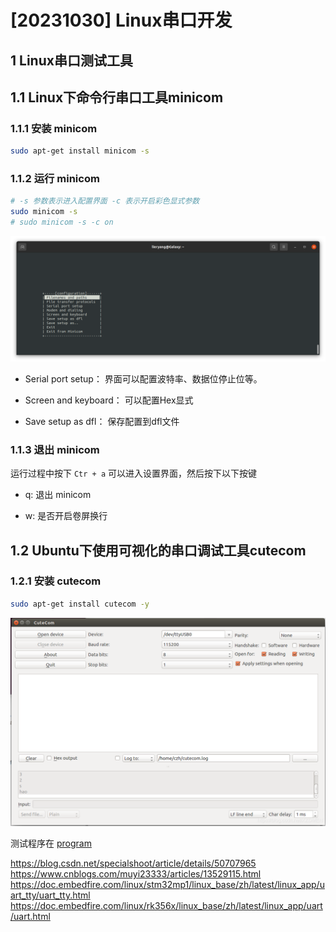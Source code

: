# [20231030] Linux串口开发

## 1 Linux串口测试工具

## 1.1 Linux下命令行串口工具minicom

### 1.1.1 安装 minicom

```sh
sudo apt-get install minicom -s
```

### 1.1.2 运行 minicom

```sh
# -s 参数表示进入配置界面 -c 表示开启彩色显式参数
sudo minicom -s
# sudo minicom -s -c on 
```

![](./image/Screenshot%20from%202023-10-30%2010-55-26.png)

- Serial port setup： 界面可以配置波特率、数据位停止位等。

- Screen and keyboard： 可以配置Hex显式

- Save setup as dfl： 保存配置到dfl文件

### 1.1.3 退出 minicom

运行过程中按下 `Ctr + a` 可以进入设置界面，然后按下以下按键

- q: 退出 minicom

- w: 是否开启卷屏换行

## 1.2 Ubuntu下使用可视化的串口调试工具cutecom

### 1.2.1 安装 cutecom

```sh
sudo apt-get install cutecom -y
```

![Alt text](./image/image.png)

测试程序在 [program](./program/)


https://blog.csdn.net/specialshoot/article/details/50707965
https://www.cnblogs.com/muyi23333/articles/13529115.html
https://doc.embedfire.com/linux/stm32mp1/linux_base/zh/latest/linux_app/uart_tty/uart_tty.html
https://doc.embedfire.com/linux/rk356x/linux_base/zh/latest/linux_app/uart/uart.html